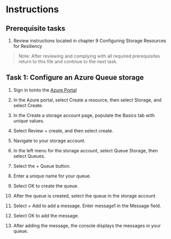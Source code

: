 # Instructions

## Prerequisite tasks

1. Review instructions located in chapter 9 Configuring Storage Resources for Resiliency
> Note: After reviewing and complying with all required prerequisites return to this file and continue to the next task.

## Task 1: Configure an Azure Queue storage

1.	Sign in tointo the [Azure Portal](https://portal.azure.com/)

3.	In the Azure portal, select Create a resource, then select Storage, and select Create.

5.	In the Create a storage account page, populate the Basics tab with unique values.

7.	Select Review + create, and then select create.

9.	Navigate to your storage account.

11.	In the left menu for the storage account, select Queue Storage, then select Queues.

13.	Select the + Queue button.

15.	Enter a unique name for your queue.

17.	Select OK to create the queue.

19.	After the queue is created, select the queue in the storage account.

21.	Select + Add to add a message. Enter message1 in the Message field.

23.	Select OK to add the message.

25.	After adding the message, the console displays the messages in your queue.


